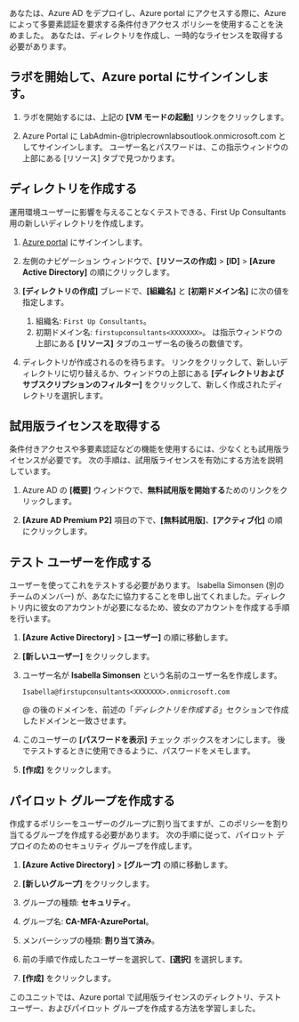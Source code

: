 あなたは、Azure AD をデプロイし、Azure portal にアクセスする際に、Azure によって多要素認証を要求する条件付きアクセス ポリシーを使用することを決めました。 あなたは、ディレクトリを作成し、一時的なライセンスを取得する必要があります。

## <a name="launch-lab-and-sign-in-to-the-azure-portal"></a>ラボを開始して、Azure portal にサインインします。

1. ラボを開始するには、上記の **[VM モードの起動]** リンクをクリックします。

1. Azure Portal に LabAdmin-<XXXXXXX>@triplecrownlabsoutlook.onmicrosoft.com としてサインインします。 ユーザー名とパスワードは、この指示ウィンドウの上部にある [リソース] タブで見つかります。

## <a name="create-a-directory"></a>ディレクトリを作成する

運用環境ユーザーに影響を与えることなくテストできる、First Up Consultants 用の新しいディレクトリを作成します。

1. [Azure portal](https://portal.azure.com?azure-portal=true) にサインインします。

1. 左側のナビゲーション ウィンドウで、**[リソースの作成]** > **[ID]** > **[Azure Active Directory]** の順にクリックします。

1. **[ディレクトリの作成]** ブレードで、**[組織名]** と **[初期ドメイン名]** に次の値を指定します。

   1. 組織名: `First Up Consultants`。
   1. 初期ドメイン名: `firstupconsultants<XXXXXXX>`。<XXXXXXX> は指示ウィンドウの上部にある **[リソース]** タブのユーザー名の後ろの数値です。

1. ディレクトリが作成されるのを待ちます。 リンクをクリックして、新しいディレクトリに切り替えるか、ウィンドウの上部にある **[ディレクトリおよびサブスクリプションのフィルター]** をクリックして、新しく作成されたディレクトリを選択します。

## <a name="get-trial-licenses"></a>試用版ライセンスを取得する

条件付きアクセスや多要素認証などの機能を使用するには、少なくとも試用版ライセンスが必要です。 次の手順は、試用版ライセンスを有効にする方法を説明しています。

1. Azure AD の **[概要]** ウィンドウで、**無料試用版を開始する**ためのリンクをクリックします。

1. **[Azure AD Premium P2]** 項目の下で、**[無料試用版]**、**[アクティブ化]** の順にクリックします。

## <a name="create-a-test-user"></a>テスト ユーザーを作成する

ユーザーを使ってこれをテストする必要があります。 Isabella Simonsen (別のチームのメンバー) が、あなたに協力することを申し出てくれました。ディレクトリ内に彼女のアカウントが必要になるため、彼女のアカウントを作成する手順を行います。

1. **[Azure Active Directory]** > **[ユーザー]** の順に移動します。

1. **[新しいユーザー]** をクリックします。

1. ユーザー名が **Isabella Simonsen** という名前のユーザー名を作成します。

   `Isabella@firstupconsultants<XXXXXXX>.onmicrosoft.com`

   @ の後のドメインを、前述の「*ディレクトリを作成する*」セクションで作成したドメインと一致させます。

1. このユーザーの **[パスワードを表示]** チェック ボックスをオンにします。 後でテストするときに使用できるように、パスワードをメモします。

1. **[作成]** をクリックします。

## <a name="create-a-pilot-group"></a>パイロット グループを作成する

作成するポリシーをユーザーのグループに割り当てますが、このポリシーを割り当てるグループを作成する必要があります。 次の手順に従って、パイロット デプロイのためのセキュリティ グループを作成します。

1. **[Azure Active Directory]** > **[グループ]** の順に移動します。

1. **[新しいグループ]** をクリックします。

1. グループの種類: **セキュリティ**。

1. グループ名: **CA-MFA-AzurePortal**。

1. メンバーシップの種類: **割り当て済み**。

1. 前の手順で作成したユーザーを選択して、**[選択]** を選択します。

1. **[作成]** をクリックします。

このユニットでは、Azure portal で試用版ライセンスのディレクトリ、テスト ユーザー、およびパイロット グループを作成する方法を学習しました。